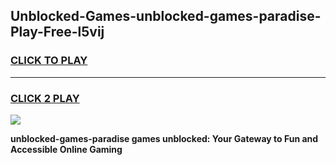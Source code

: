 
## Unblocked-Games-unblocked-games-paradise-Play-Free-l5vij
<h3>
<a href="https://premium76.site?title=unblocked-games-paradise&ref=09A">CLICK TO PLAY</a></h3>
<hr>

<h3>
<a href="https://premium76.site?title=unblocked-games-paradise&ref=09A">CLICK 2 PLAY</a>
  
</h3>

<a href="https://premium76.site?title=unblocked-games-paradise&ref=09A"><img src="https://clearcache.store/games.png"></a>


**unblocked-games-paradise games unblocked: Your Gateway to Fun and Accessible Online Gaming**
